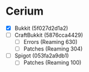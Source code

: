 # Cerium
- [x] Bukkit (5f027d2d1a2)
- [ ] CraftBukkit (5876cca4429)
  - [ ] Errors (Reaming 630)
  - [ ] Patches (Reaming 304)
- [ ] Spigot (053fa2a9db1)
  -  [ ] Patches (Reaming 100) 